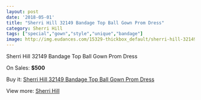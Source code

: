 ```yaml
---
layout: post
date: '2018-05-01'
title: "Sherri Hill 32149 Bandage Top Ball Gown Prom Dress"
category: Sherri Hill
tags: ["special","gown","style","unique","bandage"]
image: http://img.eudances.com/15329-thickbox_default/sherri-hill-32149-bandage-top-ball-gown-prom-dress.jpg
---
```

Sherri Hill 32149 Bandage Top Ball Gown Prom Dress

On Sales: **$500**
<a href="https://www.eudances.com/en/sherri-hill/4539-sherri-hill-32149-bandage-top-ball-gown-prom-dress.html"><amp-img layout="responsive" width="600" height="600" src="//img.eudances.com/15329-thickbox_default/sherri-hill-32149-bandage-top-ball-gown-prom-dress.jpg" alt="Sherri Hill 32149 Bandage Top Ball Gown Prom Dress 0" /></a>

Buy it: [Sherri Hill 32149 Bandage Top Ball Gown Prom Dress](https://www.eudances.com/en/sherri-hill/4539-sherri-hill-32149-bandage-top-ball-gown-prom-dress.html "Sherri Hill 32149 Bandage Top Ball Gown Prom Dress")

View more: [Sherri Hill](https://www.eudances.com/en/80-Sherri-Hill "Sherri Hill")